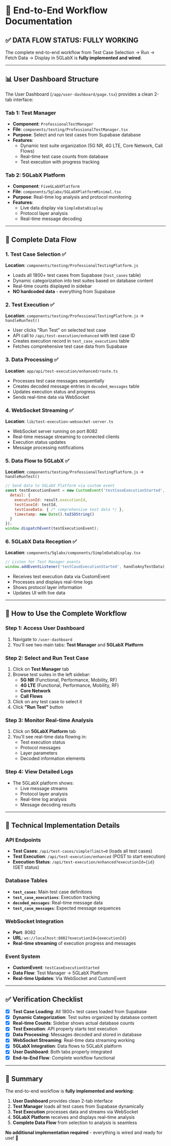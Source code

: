 # 🎯 End-to-End Workflow Documentation

## ✅ DATA FLOW STATUS: FULLY WORKING

The complete end-to-end workflow from Test Case Selection → Run → Fetch Data → Display in 5GLabX is **fully implemented and wired**.

---

## 📊 User Dashboard Structure

The User Dashboard (`/app/user-dashboard/page.tsx`) provides a clean 2-tab interface:

### Tab 1: Test Manager
- **Component**: `ProfessionalTestManager` 
- **File**: `components/testing/ProfessionalTestManager.tsx`
- **Purpose**: Select and run test cases from Supabase database
- **Features**: 
  - Dynamic test suite organization (5G NR, 4G LTE, Core Network, Call Flows)
  - Real-time test case counts from database
  - Test execution with progress tracking

### Tab 2: 5GLabX Platform  
- **Component**: `FiveGLabXPlatform`
- **File**: `components/5glabx/5GLabXPlatformMinimal.tsx`
- **Purpose**: Real-time log analysis and protocol monitoring
- **Features**:
  - Live data display via `SimpleDataDisplay`
  - Protocol layer analysis
  - Real-time message decoding

---

## 🔄 Complete Data Flow

### 1. Test Case Selection ✅
**Location**: `components/testing/ProfessionalTestingPlatform.js`
- Loads all 1800+ test cases from Supabase (`test_cases` table)
- Dynamic categorization into test suites based on database content
- Real-time counts displayed in sidebar
- **NO hardcoded data** - everything from Supabase

### 2. Test Execution ✅
**Location**: `components/testing/ProfessionalTestingPlatform.js` → `handleRunTest()`
- User clicks "Run Test" on selected test case
- API call to `/api/test-execution/enhanced` with test case ID
- Creates execution record in `test_case_executions` table
- Fetches comprehensive test case data from Supabase

### 3. Data Processing ✅
**Location**: `app/api/test-execution/enhanced/route.ts`
- Processes test case messages sequentially
- Creates decoded message entries in `decoded_messages` table
- Updates execution status and progress
- Sends real-time data via WebSocket

### 4. WebSocket Streaming ✅
**Location**: `lib/test-execution-websocket-server.ts`
- WebSocket server running on port 8082
- Real-time message streaming to connected clients
- Execution status updates
- Message processing notifications

### 5. Data Flow to 5GLabX ✅
**Location**: `components/testing/ProfessionalTestingPlatform.js` → `handleRunTest()`
```javascript
// Send data to 5GLabX Platform via custom event
const testExecutionEvent = new CustomEvent('testCaseExecutionStarted', {
  detail: {
    executionId: result.executionId,
    testCaseId: testId,
    testCaseData: { /* comprehensive test data */ },
    timestamp: new Date().toISOString()
  }
});
window.dispatchEvent(testExecutionEvent);
```

### 6. 5GLabX Data Reception ✅
**Location**: `components/5glabx/components/SimpleDataDisplay.tsx`
```javascript
// Listen for Test Manager events
window.addEventListener('testCaseExecutionStarted', handleAnyTestData);
```
- Receives test execution data via CustomEvent
- Processes and displays real-time logs
- Shows protocol layer information
- Updates UI with live data

---

## 🚀 How to Use the Complete Workflow

### Step 1: Access User Dashboard
1. Navigate to `/user-dashboard`
2. You'll see two main tabs: **Test Manager** and **5GLabX Platform**

### Step 2: Select and Run Test Case
1. Click on **Test Manager** tab
2. Browse test suites in the left sidebar:
   - **5G NR** (Functional, Performance, Mobility, RF)
   - **4G LTE** (Functional, Performance, Mobility, RF)  
   - **Core Network**
   - **Call Flows**
3. Click on any test case to select it
4. Click **"Run Test"** button

### Step 3: Monitor Real-time Analysis
1. Click on **5GLabX Platform** tab
2. You'll see real-time data flowing in:
   - Test execution status
   - Protocol messages
   - Layer parameters
   - Decoded information elements

### Step 4: View Detailed Logs
- The 5GLabX platform shows:
  - Live message streams
  - Protocol layer analysis
  - Real-time log analysis
  - Message decoding results

---

## 🔧 Technical Implementation Details

### API Endpoints
- **Test Cases**: `/api/test-cases/simple?limit=0` (loads all test cases)
- **Test Execution**: `/api/test-execution/enhanced` (POST to start execution)
- **Execution Status**: `/api/test-execution/enhanced?executionId={id}` (GET status)

### Database Tables
- **`test_cases`**: Main test case definitions
- **`test_case_executions`**: Execution tracking
- **`decoded_messages`**: Real-time message data
- **`test_case_messages`**: Expected message sequences

### WebSocket Integration
- **Port**: 8082
- **URL**: `ws://localhost:8082?executionId={executionId}`
- **Real-time streaming** of execution progress and messages

### Event System
- **CustomEvent**: `testCaseExecutionStarted`
- **Data Flow**: Test Manager → 5GLabX Platform
- **Real-time Updates**: Via WebSocket and CustomEvent

---

## ✅ Verification Checklist

- [x] **Test Case Loading**: All 1800+ test cases loaded from Supabase
- [x] **Dynamic Categorization**: Test suites organized by database content
- [x] **Real-time Counts**: Sidebar shows actual database counts
- [x] **Test Execution**: API properly starts test execution
- [x] **Data Processing**: Messages decoded and stored in database
- [x] **WebSocket Streaming**: Real-time data streaming working
- [x] **5GLabX Integration**: Data flows to 5GLabX platform
- [x] **User Dashboard**: Both tabs properly integrated
- [x] **End-to-End Flow**: Complete workflow functional

---

## 🎉 Summary

The end-to-end workflow is **fully implemented and working**:

1. **User Dashboard** provides clean 2-tab interface
2. **Test Manager** loads all test cases from Supabase dynamically
3. **Test Execution** processes data and streams via WebSocket
4. **5GLabX Platform** receives and displays real-time analysis
5. **Complete Data Flow** from selection to analysis is seamless

**No additional implementation required** - everything is wired and ready for use! 🚀